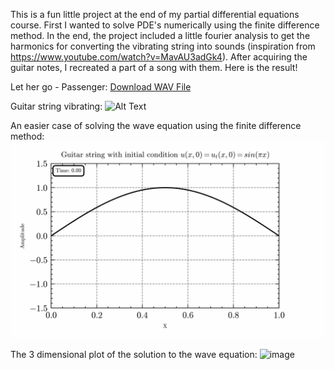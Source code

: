 This is a fun little project at the end of my partial differential equations course. First I wanted to solve PDE's numerically using the finite difference method. In the end, the project included a little fourier analysis to get the harmonics for converting the vibrating string into sounds (inspiration from https://www.youtube.com/watch?v=MavAU3adGk4). After acquiring the guitar notes, I recreated a part of a song with them. Here is the result!

Let her go - Passenger:
[Download WAV File](Videos%20and%20audio%20files/sections/final.wav)

Guitar string vibrating:
![Alt Text](Videos%20and%20audio%20files/videos/guitar%20string.gif)

An easier case of solving the wave equation using the finite difference method:
![Alt Text](Videos%20and%20audio%20files/videos/wave%20equation.gif)

The 3 dimensional plot of the solution to the wave equation:
![image](https://github.com/naapeli/Aatu-Selkee-coding-projects/assets/130310206/18010fd5-31b6-4d41-817d-24a7159adc89)

